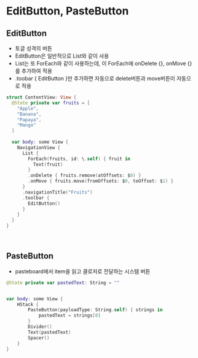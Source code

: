 # EditButton, PasteButton

## EditButton
- 토글 성격의 버튼
- EditButton은 일반적으로 List와 같이 사용
- List는 또 ForEach와 같이 사용하는데, 이 ForEach에 onDelete {}, onMove {}를 추가하여 적용
- .toobar { EditButton }만 추가하면 자동으로 delete버튼과 move버튼이 자동으로 적용
```Swift
struct ContentView: View {
  @State private var fruits = [
    "Apple",
    "Banana",
    "Papaya",
    "Mango"
  ]
  
  var body: some View {
    NavigationView {
      List {
        ForEach(fruits, id: \.self) { fruit in
          Text(fruit)
        }
        .onDelete { fruits.remove(atOffsets: $0) }
        .onMove { fruits.move(fromOffsets: $0, toOffset: $1) }
      }
      .navigationTitle("Fruits")
      .toolbar {
        EditButton()
      }
    }
  }
}
```
<br/>

## PasteButton
- pasteboard에서 item을 읽고 클로저로 전달하는 시스템 버튼

```Swift
@State private var pastedText: String = ""


var body: some View {
    HStack {
        PasteButton(payloadType: String.self) { strings in
            pastedText = strings[0]
        }
        Divider()
        Text(pastedText)
        Spacer()
    }
}
```
<br/>
